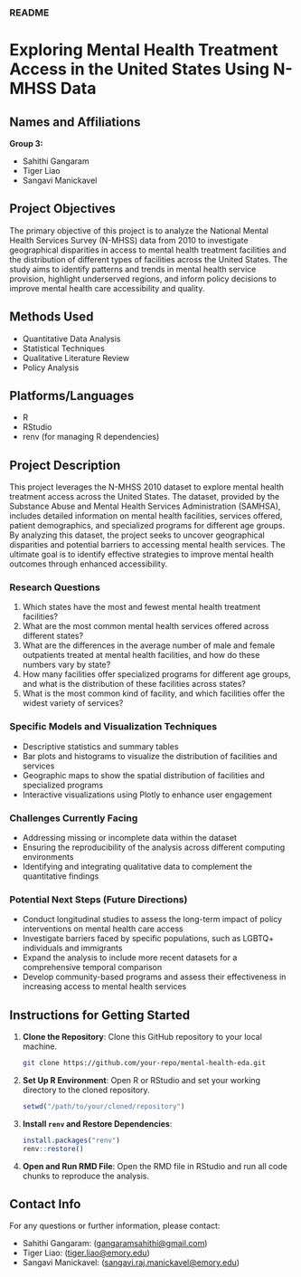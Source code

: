### README

# Exploring Mental Health Treatment Access in the United States Using N-MHSS Data

## Names and Affiliations
**Group 3:**
- Sahithi Gangaram
- Tiger Liao
- Sangavi Manickavel

## Project Objectives
The primary objective of this project is to analyze the National Mental Health Services Survey (N-MHSS) data from 2010 to investigate geographical disparities in access to mental health treatment facilities and the distribution of different types of facilities across the United States. The study aims to identify patterns and trends in mental health service provision, highlight underserved regions, and inform policy decisions to improve mental health care accessibility and quality.

## Methods Used
- Quantitative Data Analysis
- Statistical Techniques
- Qualitative Literature Review
- Policy Analysis

## Platforms/Languages
- R
- RStudio
- renv (for managing R dependencies)

## Project Description
This project leverages the N-MHSS 2010 dataset to explore mental health treatment access across the United States. The dataset, provided by the Substance Abuse and Mental Health Services Administration (SAMHSA), includes detailed information on mental health facilities, services offered, patient demographics, and specialized programs for different age groups. By analyzing this dataset, the project seeks to uncover geographical disparities and potential barriers to accessing mental health services. The ultimate goal is to identify effective strategies to improve mental health outcomes through enhanced accessibility.

### Research Questions
1. Which states have the most and fewest mental health treatment facilities?
2. What are the most common mental health services offered across different states?
3. What are the differences in the average number of male and female outpatients treated at mental health facilities, and how do these numbers vary by state?
4. How many facilities offer specialized programs for different age groups, and what is the distribution of these facilities across states?
5. What is the most common kind of facility, and which facilities offer the widest variety of services?

### Specific Models and Visualization Techniques
- Descriptive statistics and summary tables
- Bar plots and histograms to visualize the distribution of facilities and services
- Geographic maps to show the spatial distribution of facilities and specialized programs
- Interactive visualizations using Plotly to enhance user engagement

### Challenges Currently Facing
- Addressing missing or incomplete data within the dataset
- Ensuring the reproducibility of the analysis across different computing environments
- Identifying and integrating qualitative data to complement the quantitative findings

### Potential Next Steps (Future Directions)
- Conduct longitudinal studies to assess the long-term impact of policy interventions on mental health care access
- Investigate barriers faced by specific populations, such as LGBTQ+ individuals and immigrants
- Expand the analysis to include more recent datasets for a comprehensive temporal comparison
- Develop community-based programs and assess their effectiveness in increasing access to mental health services

## Instructions for Getting Started
1. **Clone the Repository**: Clone this GitHub repository to your local machine.
   ```sh
   git clone https://github.com/your-repo/mental-health-eda.git
   ```
2. **Set Up R Environment**: Open R or RStudio and set your working directory to the cloned repository.
   ```r
   setwd("/path/to/your/cloned/repository")
   ```
3. **Install `renv` and Restore Dependencies**:
   ```r
   install.packages("renv")
   renv::restore()
   ```
4. **Open and Run RMD File**: Open the RMD file in RStudio and run all code chunks to reproduce the analysis.


## Contact Info
For any questions or further information, please contact:
- Sahithi Gangaram: (gangaramsahithi@gmail.com)
- Tiger Liao: (tiger.liao@emory.edu)
- Sangavi Manickavel: (sangavi.raj.manickavel@emory.edu)